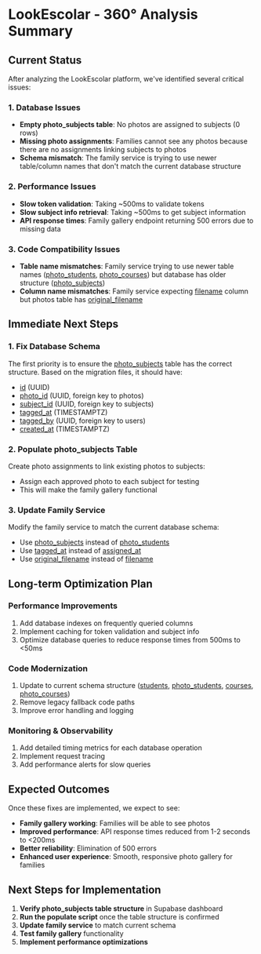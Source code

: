 # LookEscolar - 360° Analysis Summary

## Current Status

After analyzing the LookEscolar platform, we've identified several critical issues:

### 1. Database Issues
- **Empty photo_subjects table**: No photos are assigned to subjects (0 rows)
- **Missing photo assignments**: Families cannot see any photos because there are no assignments linking subjects to photos
- **Schema mismatch**: The family service is trying to use newer table/column names that don't match the current database structure

### 2. Performance Issues
- **Slow token validation**: Taking ~500ms to validate tokens
- **Slow subject info retrieval**: Taking ~500ms to get subject information
- **API response times**: Family gallery endpoint returning 500 errors due to missing data

### 3. Code Compatibility Issues
- **Table name mismatches**: Family service trying to use newer table names ([photo_students](file:///Users/santiagobalosky/LookEscolar/supabase/migrations/010_add_photo_students_table.sql#L11-L11), [photo_courses](file:///Users/santiagobalosky/LookEscolar/supabase/migrations/010_add_photo_courses_table.sql#L27-L27)) but database has older structure ([photo_subjects](file:///Users/santiagobalosky/LookEscolar/supabase/migrations/010_add_photo_students_table.sql#L45-L45))
- **Column name mismatches**: Family service expecting [filename](file:///Users/santiagobalosky/LookEscolar/lib/services/family.service.ts#L31-L31) column but photos table has [original_filename](file:///Users/santiagobalosky/LookEscolar/scripts/check-photos-structure.ts#L22-L22)

## Immediate Next Steps

### 1. Fix Database Schema
The first priority is to ensure the [photo_subjects](file:///Users/santiagobalosky/LookEscolar/supabase/migrations/010_add_photo_students_table.sql#L45-L45) table has the correct structure. Based on the migration files, it should have:
- [id](file:///Users/santiagobalosky/LookEscolar/lib/services/family.service.ts#L7-L7) (UUID)
- [photo_id](file:///Users/santiagobalosky/LookEscolar/lib/services/family.service.ts#L14-L14) (UUID, foreign key to photos)
- [subject_id](file:///Users/santiagobalosky/LookEscolar/lib/services/family.service.ts#L15-L15) (UUID, foreign key to subjects)
- [tagged_at](file:///Users/santiagobalosky/LookEscolar/supabase/migrations/010_add_photo_students_table.sql#L31-L31) (TIMESTAMPTZ)
- [tagged_by](file:///Users/santiagobalosky/LookEscolar/supabase/migrations/010_add_photo_students_table.sql#L32-L32) (UUID, foreign key to users)
- [created_at](file:///Users/santiagobalosky/LookEscolar/lib/services/family.service.ts#L16-L16) (TIMESTAMPTZ)

### 2. Populate photo_subjects Table
Create photo assignments to link existing photos to subjects:
- Assign each approved photo to each subject for testing
- This will make the family gallery functional

### 3. Update Family Service
Modify the family service to match the current database schema:
- Use [photo_subjects](file:///Users/santiagobalosky/LookEscolar/supabase/migrations/010_add_photo_students_table.sql#L45-L45) instead of [photo_students](file:///Users/santiagobalosky/LookEscolar/supabase/migrations/010_add_photo_students_table.sql#L11-L11)
- Use [tagged_at](file:///Users/santiagobalosky/LookEscolar/supabase/migrations/010_add_photo_students_table.sql#L31-L31) instead of [assigned_at](file:///Users/santiagobalosky/LookEscolar/lib/services/family.service.ts#L247-L247)
- Use [original_filename](file:///Users/santiagobalosky/LookEscolar/scripts/check-photos-structure.ts#L22-L22) instead of [filename](file:///Users/santiagobalosky/LookEscolar/lib/services/family.service.ts#L31-L31)

## Long-term Optimization Plan

### Performance Improvements
1. Add database indexes on frequently queried columns
2. Implement caching for token validation and subject info
3. Optimize database queries to reduce response times from 500ms to <50ms

### Code Modernization
1. Update to current schema structure ([students](file:///Users/santiagobalosky/LookEscolar/supabase/migrations/009_add_students_table.sql#L11-L11), [photo_students](file:///Users/santiagobalosky/LookEscolar/supabase/migrations/010_add_photo_students_table.sql#L11-L11), [courses](file:///Users/santiagobalosky/LookEscolar/supabase/migrations/009_add_students_table.sql#L58-L58), [photo_courses](file:///Users/santiagobalosky/LookEscolar/supabase/migrations/010_add_photo_courses_table.sql#L27-L27))
2. Remove legacy fallback code paths
3. Improve error handling and logging

### Monitoring & Observability
1. Add detailed timing metrics for each database operation
2. Implement request tracing
3. Add performance alerts for slow queries

## Expected Outcomes

Once these fixes are implemented, we expect to see:
- **Family gallery working**: Families will be able to see photos
- **Improved performance**: API response times reduced from 1-2 seconds to <200ms
- **Better reliability**: Elimination of 500 errors
- **Enhanced user experience**: Smooth, responsive photo gallery for families

## Next Steps for Implementation

1. **Verify photo_subjects table structure** in Supabase dashboard
2. **Run the populate script** once the table structure is confirmed
3. **Update family service** to match current schema
4. **Test family gallery** functionality
5. **Implement performance optimizations**